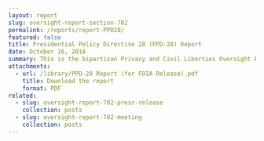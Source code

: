 ```yaml
---
layout: report
slug: oversight-report-section-702
permalink: /reports/report-PPD28/
featured: false
title: Presidential Policy Directive 28 (PPD-28) Report
date: October 16, 2018
summary: This is the bipartisan Privacy and Civil Liberties Oversight Board (PCLOB)’s Report on the Implementation of Presidential Policy Directive 28 (PPD-28).
attachments:
  - url: /library/PPD-28 Report (for FOIA Release).pdf
    title: Download the report
    format: PDF
related:
  - slug: oversight-report-702-press-release
    collection: posts
  - slug: oversight-report-702-meeting
    collection: posts
---
```

